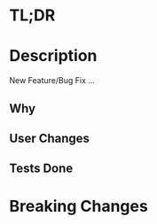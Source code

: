 # TL;DR

# Description
New Feature/Bug Fix ...

## Why

## User Changes

## Tests Done

# Breaking Changes
